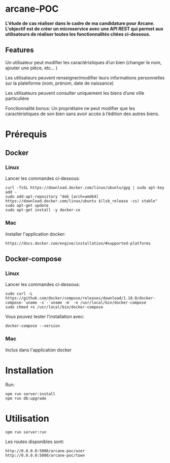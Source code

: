 # arcane-POC

#### L'étude de cas réaliser dans le cadre de ma candidature pour Arcane. L'objectif est de créer un microservice avec une API REST qui permet aux utilisateurs de réaliser toutes les fonctionnalités citées ci-dessous.

## Features

Un utilisateur peut modifier les caractéristiques d’un bien (changer le nom, ajouter une pièce, etc… )

Les utilisateurs peuvent renseigner/modifier leurs informations personnelles sur la plateforme (nom, prénom, date de naissance)

Les utilisateurs peuvent consulter uniquement les biens d’une ville particulière

Fonctionnalité bonus: Un propriétaire ne peut modifier que les caractéristiques de son bien sans avoir accès à l’édition des autres biens.

# Prérequis

## Docker

### Linux

Lancer les commandes ci-dessous:

```
curl -fsSL https://download.docker.com/linux/ubuntu/gpg | sudo apt-key add -
sudo add-apt-repository "deb [arch=amd64] https://download.docker.com/linux/ubuntu $(lsb_release -cs) stable"
sudo apt-get update
sudo apt-get install -y docker-ce
```

### Mac

Installer l'application docker:
```
https://docs.docker.com/engine/installation/#supported-platforms
```

## Docker-compose

### Linux

Lancer les commandes ci-dessous:

```
sudo curl -L https://github.com/docker/compose/releases/download/1.18.0/docker-compose-`uname -s`-`uname -m` -o /usr/local/bin/docker-compose
sudo chmod +x /usr/local/bin/docker-compose
```

Vous pouvez tester l'installation avec:

```
docker-compose --version
```

### Mac

Inclus dans l'application docker

# Installation

Run:
```
npm run server:install
npm run db:upgrade
```

# Utilisation

```
npm run server:run
```

Les routes disponibles sont:

```
http://0.0.0.0:5000/arcane-poc/user
http://0.0.0.0:5000/arcane-poc/town
```

